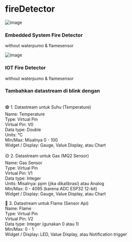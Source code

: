 # fireDetector
![image](https://github.com/user-attachments/assets/d9502922-e774-40de-8351-8a50f72e2575)
<h3> Embedded System Fire Detector</h3> without waterpumo & flamesensor


![image](https://github.com/user-attachments/assets/2d0a81a0-534c-4eff-872d-155c4b2e985f)
<h3> IOT Fire Detector</h3> without waterpumo & flamesensor<br>
<h3>Tambahkan datastream di blink dengan</h3><br>
🟢 1. Datastream untuk Suhu (Temperature) <br>
Name: Temperature<br>
Type: Virtual Pin<br>
Virtual Pin: V0<br>
Data type: Double<br>
Units: °C<br>
Min/Max: Misalnya 0 - 100<br>
Widget / Display: Gauge, Value Display, atau Chart<br>
<br>
🟡 2. Datastream untuk Gas (MQ2 Sensor)<br>
Name: Gas Sensor<br>
Type: Virtual Pin<br>
Virtual Pin: V1<br>
Data type: Integer<br>
Units: Misalnya: ppm (jika dikalibrasi) atau Analog<br>
Min/Max: 0 - 4095 (karena ADC ESP32 12-bit)<br>
Widget / Display: Gauge, Value Display, atau Chart<br>

🔴 3. Datastream untuk Flame (Sensor Api)<br>
Name: Flame<br>
Type: Virtual Pin<br>
Virtual Pin: V2<br>
Data type: Integer (gunakan 0 atau 1)<br>
Min/Max: 0 - 1<br>
Widget / Display: LED, Value Display, atau Notification trigger
